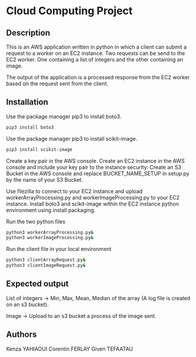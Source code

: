 # Cloud Computing Project

## Description
This is an AWS application written in python in which a client can submit a request to a worker on an EC2 instance.
Two requests can be send to the EC2 worker.
One containing a list of integers and the other containing an image.

The output of the application is a processed response from the EC2 worker based on the request sent from the client.

## Installation
Use the package manager pip3 to install boto3.
```bash
pip3 install boto3
```

Use the package manager pip3 to install scikit-image.
``` bash
pip3 install scikit-image
```

Create a key pair in the AWS console.
Create an EC2 instance in the AWS console and include your key pair to the instance security.
Create an S3 Bucket in the AWS console and replace BUCKET_NAME_SETUP in setup.py by the name of your S3 Bucket.

Use filezilla to connect to your EC2 instance and upload workerArrayProcessing.py and workerImageProcessing.py to your EC2 instance.
Install boto3 and scikit-image within the EC2 instance python environment using install packaging.

Run the two python files
``` bash
python3 workerArrayProcessing.py&
python3 workerImageProcessing.py&
```

Run the client file in your local environment
``` bash
python3 clientArrayRequest.py&
python3 clientImageRequest.py&
```

## Expected output
List of integers -> Min, Max, Mean, Median of the array (A log file is created on an s3 bucket).

Image -> Upload to an s3 bucket a process of the image sent.

## Authors
Kenza YAHIAOUI
Corentin FERLAY
Given TEFAATAU